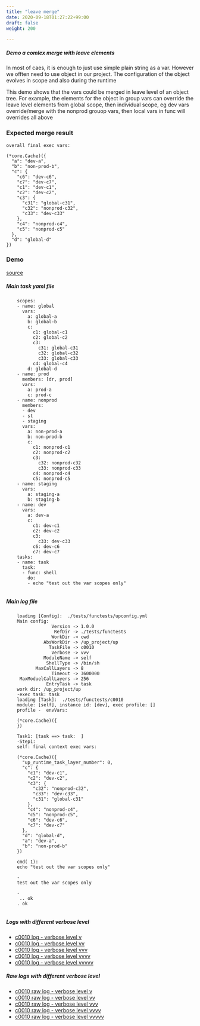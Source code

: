 ```yaml
---
title: "leave merge"
date: 2020-09-18T01:27:22+99:00
draft: false
weight: 200

---
```


##### Demo a comlex merge with leave elements

In most of caes, it is enough to just use simple plain string as a var. However we offten need to use object in our project. The configuration of the object evolves in scope and also during the runtime

This demo shows that the vars could be merged in leave level of an object tree. For example, the elements for the object in group vars can override the leave level elements from global scope, then individual scope, eg dev vars override/merge with the nonprod grouop vars, then local vars in func will overrides all above


### Expected merge result


```
overall final exec vars:

(*core.Cache)({
  "a": "dev-a",
  "b": "non-prod-b",
  "c": {
    "c6": "dev-c6",
    "c7": "dev-c7",
    "c1": "dev-c1",
    "c2": "dev-c2",
    "c3": {
      "c31": "global-c31",
      "c32": "nonprod-c32",
      "c33": "dev-c33"
    },
    "c4": "nonprod-c4",
    "c5": "nonprod-c5"
  },
  "d": "global-d"
})
```











### Demo








[source](https://github.com/upcmd/up/blob/master/tests/functests/c0010.yml)

##### Main task yaml file
```
    scopes:
    - name: global
      vars:
        a: global-a
        b: global-b
        c:
          c1: global-c1
          c2: global-c2
          c3:
            c31: global-c31
            c32: global-c32
            c33: global-c33
          c4: global-c4
        d: global-d
    - name: prod
      members: [dr, prod]
      vars:
        a: prod-a
        c: prod-c
    - name: nonprod
      members:
      - dev
      - st
      - staging
      vars:
        a: non-prod-a
        b: non-prod-b
        c:
          c1: nonprod-c1
          c2: nonprod-c2
          c3:
            c32: nonprod-c32
            c33: nonprod-c33
          c4: nonprod-c4
          c5: nonprod-c5
    - name: staging
      vars:
        a: staging-a
        b: staging-b
    - name: dev
      vars:
        a: dev-a
        c:
          c1: dev-c1
          c2: dev-c2
          c3:
            c33: dev-c33
          c6: dev-c6
          c7: dev-c7
    tasks:
    - name: task
      task:
      - func: shell
        do:
        - echo "test out the var scopes only"
    
```
##### Main log file
```
    loading [Config]:  ./tests/functests/upconfig.yml
    Main config:
                 Version -> 1.0.0
                  RefDir -> ./tests/functests
                 WorkDir -> cwd
              AbsWorkDir -> /up_project/up
                TaskFile -> c0010
                 Verbose -> vvv
              ModuleName -> self
               ShellType -> /bin/sh
           MaxCallLayers -> 8
                 Timeout -> 3600000
     MaxModuelCallLayers -> 256
               EntryTask -> task
    work dir: /up_project/up
    -exec task: task
    loading [Task]:  ./tests/functests/c0010
    module: [self], instance id: [dev], exec profile: []
    profile -  envVars:
    
    (*core.Cache)({
    })
    
    Task1: [task ==> task:  ]
    -Step1:
    self: final context exec vars:
    
    (*core.Cache)({
      "up_runtime_task_layer_number": 0,
      "c": {
        "c1": "dev-c1",
        "c2": "dev-c2",
        "c3": {
          "c32": "nonprod-c32",
          "c33": "dev-c33",
          "c31": "global-c31"
        },
        "c4": "nonprod-c4",
        "c5": "nonprod-c5",
        "c6": "dev-c6",
        "c7": "dev-c7"
      },
      "d": "global-d",
      "a": "dev-a",
      "b": "non-prod-b"
    })
    
    cmd( 1):
    echo "test out the var scopes only"
    
    -
    test out the var scopes only
    
    -
     .. ok
    . ok
    
```


##### Logs with different verbose level
* [c0010 log - verbose level v](../../logs/c0010_v)
* [c0010 log - verbose level vv](../../logs/c0010_vv)
* [c0010 log - verbose level vvv](../../logs/c0010_vvvv)
* [c0010 log - verbose level vvvv](../../logs/c0010_vvvv)
* [c0010 log - verbose level vvvvv](../../logs/c0010_vvvvv)

##### Raw logs with different verbose level
* [c0010 raw log - verbose level v](../../reflogs/c0010_v.log)
* [c0010 raw log - verbose level vv](../../reflogs/c0010_vv.log)
* [c0010 raw log - verbose level vvv](../../reflogs/c0010_vvv.log)
* [c0010 raw log - verbose level vvvv](../../reflogs/c0010_vvvv.log)
* [c0010 raw log - verbose level vvvvv](../../reflogs/c0010_vvvvv.log)







